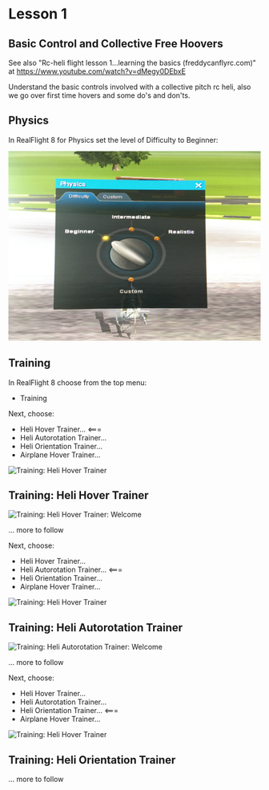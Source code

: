 # Lesson 1

## Basic Control and Collective Free Hoovers

See also "Rc-heli flight lesson 1...learning the basics (freddycanflyrc.com)" at https://www.youtube.com/watch?v=dMegy0DEbxE

Understand the basic controls involved with a collective pitch rc heli, also we go over first time hovers and some do's and don'ts.

## Physics

In RealFlight 8 for Physics set the level of Difficulty to Beginner:

![Difficulty: Beginner](https://github.com/vanHeemstraSystems/real-flight-simulator-8/blob/master/100/image0.jpeg)

## Training

In RealFlight 8 choose from the top menu:

- Training

Next, choose:

- Heli Hover Trainer...  <===
- Heli Autorotation Trainer...
- Heli Orientation Trainer...
- Airplane Hover Trainer...

![Training: Heli Hover Trainer](https://raw.githubusercontent.com/vanHeemstraSystems/real-flight-simulator-8/blob/master/100/image01.jpeg)

## Training: Heli Hover Trainer

![Training: Heli Hover Trainer: Welcome](https://raw.githubusercontent.com/vanHeemstraSystems/real-flight-simulator-8/master/100/image04.jpeg)



... more to follow

Next, choose:

- Heli Hover Trainer...
- Heli Autorotation Trainer...  <===
- Heli Orientation Trainer...
- Airplane Hover Trainer...

![Training: Heli Hover Trainer](https://raw.githubusercontent.com/vanHeemstraSystems/real-flight-simulator-8/blob/master/100/image02.jpeg)

## Training: Heli Autorotation Trainer

![Training: Heli Autorotation Trainer: Welcome](https://raw.githubusercontent.com/vanHeemstraSystems/real-flight-simulator-8/master/100/image05.jpeg)





... more to follow

Next, choose:

- Heli Hover Trainer...
- Heli Autorotation Trainer...
- Heli Orientation Trainer...  <===
- Airplane Hover Trainer...

![Training: Heli Hover Trainer](100/image03.jpeg)

## Training: Heli Orientation Trainer

... more to follow

